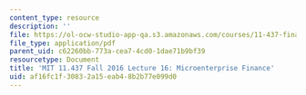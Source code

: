 ```yaml
---
content_type: resource
description: ''
file: https://ol-ocw-studio-app-qa.s3.amazonaws.com/courses/11-437-financing-economic-development-fall-2016/af16fc1f30832a15eab48b2b77e099d0_MIT11_437F16_Lec16.pdf
file_type: application/pdf
parent_uid: c62260bb-773a-cea7-4cd0-1dae71b9bf39
resourcetype: Document
title: 'MIT 11.437 Fall 2016 Lecture 16: Microenterprise Finance'
uid: af16fc1f-3083-2a15-eab4-8b2b77e099d0
---
```

